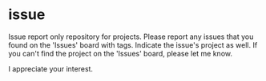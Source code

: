 # issue
Issue report only repository for projects.
Please report any issues that you found on the 'Issues' board with tags.
Indicate the issue's project as well. If you can't find the project on the 'Issues' board, please let me know.

I appreciate your interest.
